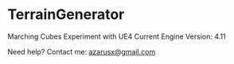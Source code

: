 # TerrainGenerator
Marching Cubes Experiment with UE4
Current Engine Version: 4.11

Need help? Contact me: azarusx@gmail.com
